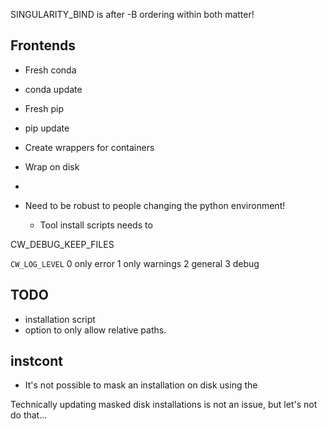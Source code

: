 
SINGULARITY_BIND is after -B
ordering within both matter!


## Frontends

- Fresh conda
- conda update
- Fresh pip
- pip update
- Create wrappers for containers
- Wrap on disk
-   

- Need to be robust to people changing the python environment!
    - Tool install scripts needs to 



CW_DEBUG_KEEP_FILES

`CW_LOG_LEVEL`
0 only error
1 only warnings
2 general
3 debug

## TODO
- installation script
- option to only allow relative paths.


## instcont

- It's not possible to mask an installation on disk
using the 


Technically updating masked disk installations
is not an issue, but let's not do that...
